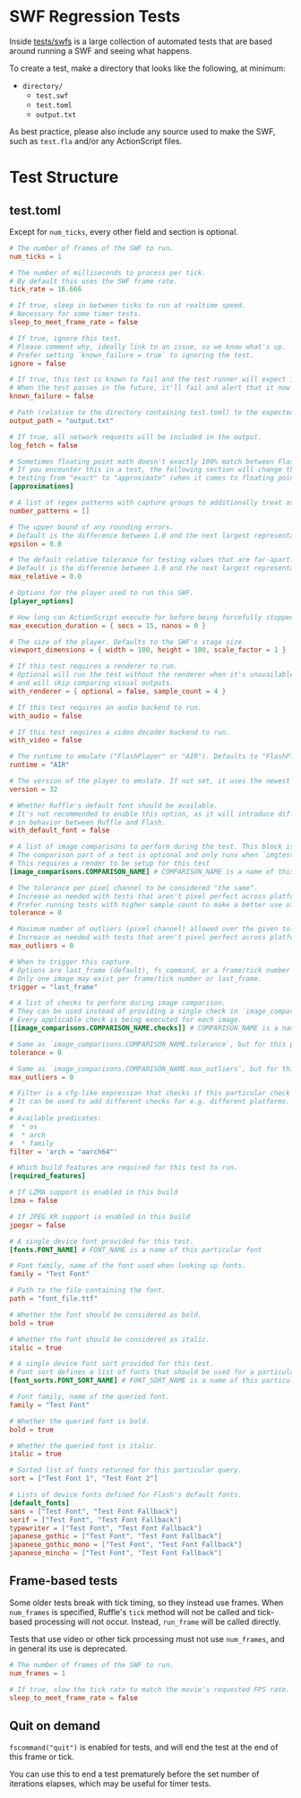 # SWF Regression Tests

Inside [tests/swfs](tests/swfs) is a large collection of automated tests that
are based around running a SWF and seeing what happens.

To create a test, make a directory that looks like the following, at minimum:

- `directory/`
    - `test.swf`
    - `test.toml`
    - `output.txt`

As best practice, please also include any source used to make the SWF, such as `test.fla` and/or any ActionScript files.

# Test Structure

## test.toml

Except for `num_ticks`, every other field and section is optional.

```toml
# The number of frames of the SWF to run.
num_ticks = 1

# The number of milliseconds to process per tick.
# By default this uses the SWF frame rate.
tick_rate = 16.666

# If true, sleep in between ticks to run at realtime speed.
# Necessary for some timer tests.
sleep_to_meet_frame_rate = false

# If true, ignore this test.
# Please comment why, ideally link to an issue, so we know what's up.
# Prefer setting `known_failure = true` to ignoring the test.
ignore = false

# If true, this test is known to fail and the test runner will expect it to fail.
# When the test passes in the future, it'll fail and alert that it now passes.
known_failure = false

# Path (relative to the directory containing test.toml) to the expected output
output_path = "output.txt"

# If true, all network requests will be included in the output.
log_fetch = false

# Sometimes floating point math doesn't exactly 100% match between Flash and Rust.
# If you encounter this in a test, the following section will change the output
# testing from "exact" to "approximate" (when it comes to floating point numbers, at least.)
[approximations]

# A list of regex patterns with capture groups to additionally treat as approximate numbers.
number_patterns = []

# The upper bound of any rounding errors.
# Default is the difference between 1.0 and the next largest representable number.
epsilon = 0.0

# The default relative tolerance for testing values that are far-apart.
# Default is the difference between 1.0 and the next largest representable number
max_relative = 0.0

# Options for the player used to run this SWF.
[player_options]

# How long can ActionScript execute for before being forcefully stopped.
max_execution_duration = { secs = 15, nanos = 0 }

# The size of the player. Defaults to the SWF's stage size.
viewport_dimensions = { width = 100, height = 100, scale_factor = 1 }

# If this test requires a renderer to run.
# Optional will run the test without the renderer when it's unavailable
# and will skip comparing visual outputs.
with_renderer = { optional = false, sample_count = 4 }

# If this test requires an audio backend to run.
with_audio = false

# If this test requires a video decoder backend to run.
with_video = false

# The runtime to emulate ("FlashPlayer" or "AIR"). Defaults to "FlashPlayer".
runtime = "AIR"

# The version of the player to emulate. If not set, it uses the newest one ruffle knows about.
version = 32

# Whether Ruffle's default font should be available.
# It's not recommended to enable this option, as it will introduce differences
# in behavior between Ruffle and Flash.
with_default_font = false

# A list of image comparisons to perform during the test. This block is repeatable infinitely, as long as each name is unique.
# The comparison part of a test is optional and only runs when `imgtests` feature is enabled
# This requires a render to be setup for this test
[image_comparisons.COMPARISON_NAME] # COMPARISON_NAME is a name of this particular image

# The tolerance per pixel channel to be considered "the same".
# Increase as needed with tests that aren't pixel perfect across platforms.
# Prefer running tests with higher sample count to make a better use of this option.
tolerance = 0

# Maximum number of outliers (pixel channel) allowed over the given tolerance levels.
# Increase as needed with tests that aren't pixel perfect across platforms.
max_outliers = 0

# When to trigger this capture.
# Options are last_frame (default), fs_command, or a frame/tick number (1-based).
# Only one image may exist per frame/tick number or last_frame.
trigger = "last_frame"

# A list of checks to perform during image comparison.
# They can be used instead of providing a single check in `image_comparisons.COMPARISON_NAME`.
# Every applicable check is being executed for each image.
[[image_comparisons.COMPARISON_NAME.checks]] # COMPARISON_NAME is a name of this particular image

# Same as `image_comparisons.COMPARISON_NAME.tolerance`, but for this particular check.
tolerance = 0

# Same as `image_comparisons.COMPARISON_NAME.max_outliers`, but for this particular check.
max_outliers = 0

# Filter is a cfg-like expression that checks if this particular check should be performed.
# It can be used to add different checks for e.g. different platforms.
#
# Available predicates:
#  * os
#  * arch
#  * family
filter = 'arch = "aarch64"'

# Which build features are required for this test to run.
[required_features]

# If LZMA support is enabled in this build
lzma = false

# If JPEG XR support is enabled in this build
jpegxr = false

# A single device font provided for this test.
[fonts.FONT_NAME] # FONT_NAME is a name of this particular font

# Font family, name of the font used when looking up fonts.
family = "Test Font"

# Path to the file containing the font.
path = "font_file.ttf"

# Whether the font should be considered as bold.
bold = true

# Whether the font should be considered as italic.
italic = true

# A single device font sort provided for this test.
# Font sort defines a list of fonts that should be used for a particular query.
[font_sorts.FONT_SORT_NAME] # FONT_SORT_NAME is a name of this particular font sort

# Font family, name of the queried font.
family = "Test Font"

# Whether the queried font is bold.
bold = true

# Whether the queried font is italic.
italic = true

# Sorted list of fonts returned for this particular query.
sort = ["Test Font 1", "Test Font 2"]

# Lists of device fonts defined for Flash's default fonts.
[default_fonts]
sans = ["Test Font", "Test Font Fallback"]
serif = ["Test Font", "Test Font Fallback"]
typewriter = ["Test Font", "Test Font Fallback"]
japanese_gothic = ["Test Font", "Test Font Fallback"]
japanese_gothic_mono = ["Test Font", "Test Font Fallback"]
japanese_mincho = ["Test Font", "Test Font Fallback"]
```

## Frame-based tests

Some older tests break with tick timing, so they instead use frames.
When `num_frames` is specified, Ruffle's `tick` method will not be called and tick-based processing will not occur.
Instead, `run_frame` will be called directly.

Tests that use video or other tick processing must not use `num_frames`, and in general its use is deprecated.

```toml
# The number of frames of the SWF to run.
num_frames = 1

# If true, slow the tick rate to match the movie's requested FPS rate.
sleep_to_meet_frame_rate = false
```

## Quit on demand

`fscommand("quit")` is enabled for tests, and will end the test at the end of this frame or tick.

You can use this to end a test prematurely before the set number of iterations elapses, which may be useful for timer
tests.
